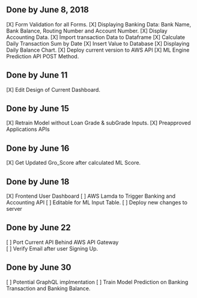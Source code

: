 ## Done by June 8, 2018

[X] Form Validation for all Forms.
[X] Displaying Banking Data: Bank Name, Bank Balance, Routing Number and Account Number.
[X] Display Accounting Data.
[X] Import transaction Data to Dataframe
[X] Calculate Daily Transaction Sum by Date
[X] Insert Value to Database
[X] Displaying Daily Balance Chart.
[X] Deploy current version to AWS API
[X] ML Engine Prediction API POST Method.

## Done by June 11
[X] Edit Design of Current Dashboard.

## Done by June 15
[X] Retrain Model without Loan Grade & subGrade Inputs.
[X] Preapproved Applications APIs

## Done by June 16
[X] Get Updated Gro_Score after calculated ML Score.

## Done by June 18
[X] Frontend User Dashboard
[ ] AWS Lamda to Trigger Banking and Accounting API
[ ] Editable for ML Input Table.
[ ] Deploy new changes to server


## Done by June 22
[ ] Port Current API Behind AWS API Gateway  
[ ] Verify Email after user Signing Up. 

## Done by June 30
[ ] Potential GraphQL implmentation 
[ ] Train Model Prediction on Banking Transaction and Banking Balance.


    